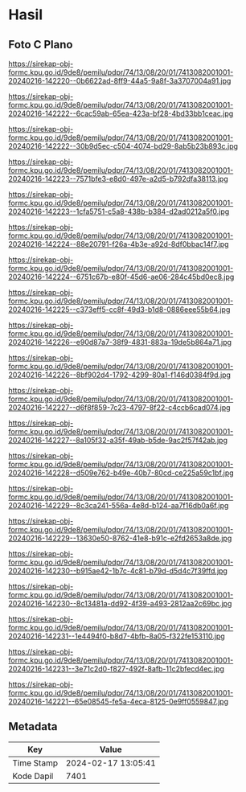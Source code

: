 # Hasil

## Foto C Plano

https://sirekap-obj-formc.kpu.go.id/9de8/pemilu/pdpr/74/13/08/20/01/7413082001001-20240216-142220--0b6622ad-8ff9-44a5-9a8f-3a3707004a91.jpg

https://sirekap-obj-formc.kpu.go.id/9de8/pemilu/pdpr/74/13/08/20/01/7413082001001-20240216-142222--6cac59ab-65ea-423a-bf28-4bd33bb1ceac.jpg

https://sirekap-obj-formc.kpu.go.id/9de8/pemilu/pdpr/74/13/08/20/01/7413082001001-20240216-142222--30b9d5ec-c504-4074-bd29-8ab5b23b893c.jpg

https://sirekap-obj-formc.kpu.go.id/9de8/pemilu/pdpr/74/13/08/20/01/7413082001001-20240216-142223--7571bfe3-e8d0-497e-a2d5-b792dfa38113.jpg

https://sirekap-obj-formc.kpu.go.id/9de8/pemilu/pdpr/74/13/08/20/01/7413082001001-20240216-142223--1cfa5751-c5a8-438b-b384-d2ad0212a5f0.jpg

https://sirekap-obj-formc.kpu.go.id/9de8/pemilu/pdpr/74/13/08/20/01/7413082001001-20240216-142224--88e20791-f26a-4b3e-a92d-8df0bbac14f7.jpg

https://sirekap-obj-formc.kpu.go.id/9de8/pemilu/pdpr/74/13/08/20/01/7413082001001-20240216-142224--6751c67b-e80f-45d6-ae06-284c45bd0ec8.jpg

https://sirekap-obj-formc.kpu.go.id/9de8/pemilu/pdpr/74/13/08/20/01/7413082001001-20240216-142225--c373eff5-cc8f-49d3-b1d8-0886eee55b64.jpg

https://sirekap-obj-formc.kpu.go.id/9de8/pemilu/pdpr/74/13/08/20/01/7413082001001-20240216-142226--e90d87a7-38f9-4831-883a-19de5b864a71.jpg

https://sirekap-obj-formc.kpu.go.id/9de8/pemilu/pdpr/74/13/08/20/01/7413082001001-20240216-142226--8bf902d4-1792-4299-80a1-f146d0384f9d.jpg

https://sirekap-obj-formc.kpu.go.id/9de8/pemilu/pdpr/74/13/08/20/01/7413082001001-20240216-142227--d6f8f859-7c23-4797-8f22-c4ccb6cad074.jpg

https://sirekap-obj-formc.kpu.go.id/9de8/pemilu/pdpr/74/13/08/20/01/7413082001001-20240216-142227--8a105f32-a35f-49ab-b5de-9ac2f57f42ab.jpg

https://sirekap-obj-formc.kpu.go.id/9de8/pemilu/pdpr/74/13/08/20/01/7413082001001-20240216-142228--d509e762-b49e-40b7-80cd-ce225a59c1bf.jpg

https://sirekap-obj-formc.kpu.go.id/9de8/pemilu/pdpr/74/13/08/20/01/7413082001001-20240216-142229--8c3ca241-556a-4e8d-b124-aa7f16db0a6f.jpg

https://sirekap-obj-formc.kpu.go.id/9de8/pemilu/pdpr/74/13/08/20/01/7413082001001-20240216-142229--13630e50-8762-41e8-b91c-e2fd2653a8de.jpg

https://sirekap-obj-formc.kpu.go.id/9de8/pemilu/pdpr/74/13/08/20/01/7413082001001-20240216-142230--b915ae42-1b7c-4c81-b79d-d5d4c7f39ffd.jpg

https://sirekap-obj-formc.kpu.go.id/9de8/pemilu/pdpr/74/13/08/20/01/7413082001001-20240216-142230--8c13481a-dd92-4f39-a493-2812aa2c69bc.jpg

https://sirekap-obj-formc.kpu.go.id/9de8/pemilu/pdpr/74/13/08/20/01/7413082001001-20240216-142231--1e4494f0-b8d7-4bfb-8a05-f322fe153110.jpg

https://sirekap-obj-formc.kpu.go.id/9de8/pemilu/pdpr/74/13/08/20/01/7413082001001-20240216-142231--3e71c2d0-f827-492f-8afb-11c2bfecd4ec.jpg

https://sirekap-obj-formc.kpu.go.id/9de8/pemilu/pdpr/74/13/08/20/01/7413082001001-20240216-142221--65e08545-fe5a-4eca-8125-0e9ff0559847.jpg


## Metadata

| Key        | Value               |
| ---------- | ------------------- |
| Time Stamp | 2024-02-17 13:05:41 |
| Kode Dapil | 7401                |



